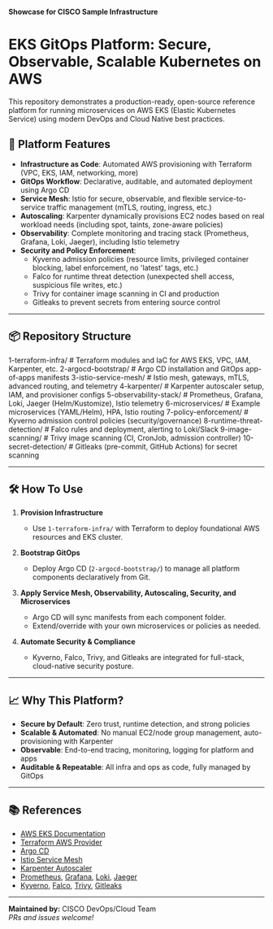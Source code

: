 **Showcase for CISCO Sample Infrastructure**
# EKS GitOps Platform: Secure, Observable, Scalable Kubernetes on AWS

This repository demonstrates a production-ready, open-source reference platform for running microservices on AWS EKS (Elastic Kubernetes Service) using modern DevOps and Cloud Native best practices.

## 🚀 **Platform Features**

- **Infrastructure as Code**: Automated AWS provisioning with Terraform (VPC, EKS, IAM, networking, more)
- **GitOps Workflow**: Declarative, auditable, and automated deployment using Argo CD
- **Service Mesh**: Istio for secure, observable, and flexible service-to-service traffic management (mTLS, routing, ingress, etc.)
- **Autoscaling**: Karpenter dynamically provisions EC2 nodes based on real workload needs (including spot, taints, zone-aware policies)
- **Observability**: Complete monitoring and tracing stack (Prometheus, Grafana, Loki, Jaeger), including Istio telemetry
- **Security and Policy Enforcement**: 
  - Kyverno admission policies (resource limits, privileged container blocking, label enforcement, no 'latest' tags, etc.)
  - Falco for runtime threat detection (unexpected shell access, suspicious file writes, etc.)
  - Trivy for container image scanning in CI and production
  - Gitleaks to prevent secrets from entering source control

---

## 📦 **Repository Structure**


1-terraform-infra/ # Terraform modules and IaC for AWS EKS, VPC, IAM, Karpenter, etc.
2-argocd-bootstrap/ # Argo CD installation and GitOps app-of-apps manifests
3-istio-service-mesh/ # Istio mesh, gateways, mTLS, advanced routing, and telemetry
4-karpenter/ # Karpenter autoscaler setup, IAM, and provisioner configs
5-observability-stack/ # Prometheus, Grafana, Loki, Jaeger (Helm/Kustomize), Istio telemetry
6-microservices/ # Example microservices (YAML/Helm), HPA, Istio routing
7-policy-enforcement/ # Kyverno admission control policies (security/governance)
8-runtime-threat-detection/ # Falco rules and deployment, alerting to Loki/Slack
9-image-scanning/ # Trivy image scanning (CI, CronJob, admission controller)
10-secret-detection/ # Gitleaks (pre-commit, GitHub Actions) for secret scanning

---

## 🛠️ **How To Use**

1. **Provision Infrastructure**
   - Use `1-terraform-infra/` with Terraform to deploy foundational AWS resources and EKS cluster.

2. **Bootstrap GitOps**
   - Deploy Argo CD (`2-argocd-bootstrap/`) to manage all platform components declaratively from Git.

3. **Apply Service Mesh, Observability, Autoscaling, Security, and Microservices**
   - Argo CD will sync manifests from each component folder.
   - Extend/override with your own microservices or policies as needed.

4. **Automate Security & Compliance**
   - Kyverno, Falco, Trivy, and Gitleaks are integrated for full-stack, cloud-native security posture.

---

## 📈 **Why This Platform?**

- **Secure by Default**: Zero trust, runtime detection, and strong policies
- **Scalable & Automated**: No manual EC2/node group management, auto-provisioning with Karpenter
- **Observable**: End-to-end tracing, monitoring, logging for platform and apps
- **Auditable & Repeatable**: All infra and ops as code, fully managed by GitOps

---

## 📚 **References**

- [AWS EKS Documentation](https://docs.aws.amazon.com/eks/latest/userguide/what-is-eks.html)
- [Terraform AWS Provider](https://registry.terraform.io/providers/hashicorp/aws/latest/docs)
- [Argo CD](https://argo-cd.readthedocs.io/)
- [Istio Service Mesh](https://istio.io/)
- [Karpenter Autoscaler](https://karpenter.sh/)
- [Prometheus](https://prometheus.io/), [Grafana](https://grafana.com/), [Loki](https://grafana.com/oss/loki/), [Jaeger](https://www.jaegertracing.io/)
- [Kyverno](https://kyverno.io/), [Falco](https://falco.org/), [Trivy](https://github.com/aquasecurity/trivy), [Gitleaks](https://github.com/gitleaks/gitleaks)

---

**Maintained by:** CISCO DevOps/Cloud Team  
*PRs and issues welcome!*
